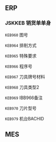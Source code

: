 ## ERP

### JSKKEB 销货单单身

`KEB960`	图号

`KEB964`	排削方式

`KEB965`	特殊要求

`KEB966`	程序号

`KEB967`	刀具牌号材料

`KEB968`	刀具类型2

`KEB969`	IBB966备注

`KEB970`	刀片型号

`KEB979`	机台BACHID



## MES